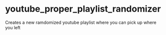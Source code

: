 # youtube_proper_playlist_randomizer
Creates a new ramdomized youtube playlist where you can pick up where you left
